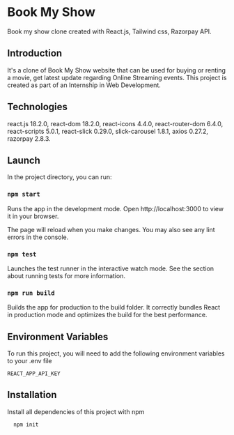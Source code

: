 # Book My Show

Book my show clone created with React.js, Tailwind css, Razorpay API.

## Introduction

It's a clone of Book My Show website that can be used for buying or renting a movie, get latest update regarding Online Streaming events.
This project is created as part of an Internship in Web Development.

## Technologies

react.js 18.2.0, react-dom 18.2.0, react-icons 4.4.0, react-router-dom 6.4.0, react-scripts 5.0.1, react-slick 0.29.0, slick-carousel 1.8.1, axios 0.27.2, razorpay 2.8.3.

## Launch

In the project directory, you can run:

### `npm start`

Runs the app in the development mode.
Open http://localhost:3000 to view it in your browser.

The page will reload when you make changes.
You may also see any lint errors in the console.

### `npm test`

Launches the test runner in the interactive watch mode.
See the section about running tests for more information.

### `npm run build`

Builds the app for production to the build folder.
It correctly bundles React in production mode and optimizes the build for the best performance.

## Environment Variables

To run this project, you will need to add the following environment variables to your .env file

`REACT_APP_API_KEY`

## Installation

Install all dependencies of this project with npm

```bash
  npm init
```
